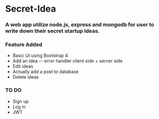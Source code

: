 # Secret-Idea

### A web app utilize node.js, express and mongodb for user to write down their secret startup ideas.

### Feature Added
- Basic UI using Bootstrap 4
- Add an idea -- error handler client side + server side
- Edit ideas
- Actually add a post to database
- Delete ideas

### TO DO
- Sign up
- Log in
- JWT
